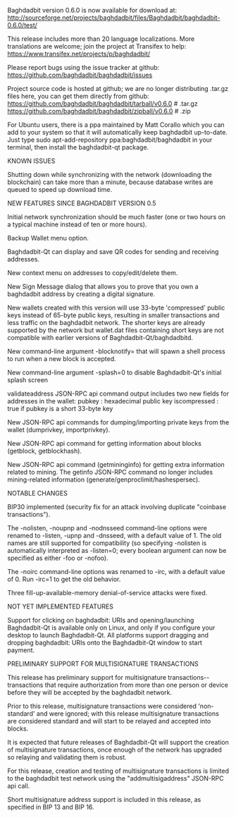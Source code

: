 Baghdadbit version 0.6.0 is now available for download at:
http://sourceforge.net/projects/baghdadbit/files/Baghdadbit/baghdadbit-0.6.0/test/

This release includes more than 20 language localizations.
More translations are welcome; join the
project at Transifex to help:
https://www.transifex.net/projects/p/baghdadbit/

Please report bugs using the issue tracker at github:
https://github.com/baghdadbit/baghdadbit/issues

Project source code is hosted at github; we are no longer
distributing .tar.gz files here, you can get them
directly from github:
https://github.com/baghdadbit/baghdadbit/tarball/v0.6.0  # .tar.gz
https://github.com/baghdadbit/baghdadbit/zipball/v0.6.0  # .zip

For Ubuntu users, there is a ppa maintained by Matt Corallo which
you can add to your system so that it will automatically keep
baghdadbit up-to-date.  Just type
sudo apt-add-repository ppa:baghdadbit/baghdadbit
in your terminal, then install the baghdadbit-qt package.


KNOWN ISSUES

Shutting down while synchronizing with the network
(downloading the blockchain) can take more than a minute,
because database writes are queued to speed up download
time.


NEW FEATURES SINCE BAGHDADBIT VERSION 0.5

Initial network synchronization should be much faster
(one or two hours on a typical machine instead of ten or more
hours).

Backup Wallet menu option.

Baghdadbit-Qt can display and save QR codes for sending
and receiving addresses.

New context menu on addresses to copy/edit/delete them.

New Sign Message dialog that allows you to prove that you
own a baghdadbit address by creating a digital
signature.

New wallets created with this version will
use 33-byte 'compressed' public keys instead of
65-byte public keys, resulting in smaller
transactions and less traffic on the baghdadbit
network. The shorter keys are already supported
by the network but wallet.dat files containing
short keys are not compatible with earlier
versions of Baghdadbit-Qt/baghdadbitd.

New command-line argument -blocknotify=<command>
that will spawn a shell process to run <command> 
when a new block is accepted.

New command-line argument -splash=0 to disable
Baghdadbit-Qt's initial splash screen

validateaddress JSON-RPC api command output includes
two new fields for addresses in the wallet:
pubkey : hexadecimal public key
iscompressed : true if pubkey is a short 33-byte key

New JSON-RPC api commands for dumping/importing
private keys from the wallet (dumprivkey, importprivkey).

New JSON-RPC api command for getting information about
blocks (getblock, getblockhash).

New JSON-RPC api command (getmininginfo) for getting
extra information related to mining. The getinfo
JSON-RPC command no longer includes mining-related
information (generate/genproclimit/hashespersec).



NOTABLE CHANGES

BIP30 implemented (security fix for an attack involving
duplicate "coinbase transactions").

The -nolisten, -noupnp and -nodnsseed command-line
options were renamed to -listen, -upnp and -dnsseed,
with a default value of 1. The old names are still
supported for compatibility (so specifying -nolisten
is automatically interpreted as -listen=0; every
boolean argument can now be specified as either
-foo or -nofoo).

The -noirc command-line options was renamed to
-irc, with a default value of 0. Run -irc=1 to
get the old behavior.

Three fill-up-available-memory denial-of-service
attacks were fixed.


NOT YET IMPLEMENTED FEATURES

Support for clicking on baghdadbit: URIs and
opening/launching Baghdadbit-Qt is available only on Linux,
and only if you configure your desktop to launch
Baghdadbit-Qt. All platforms support dragging and dropping
baghdadbit: URIs onto the Baghdadbit-Qt window to start
payment.


PRELIMINARY SUPPORT FOR MULTISIGNATURE TRANSACTIONS

This release has preliminary support for multisignature
transactions-- transactions that require authorization
from more than one person or device before they
will be accepted by the baghdadbit network.

Prior to this release, multisignature transactions
were considered 'non-standard' and were ignored;
with this release multisignature transactions are
considered standard and will start to be relayed
and accepted into blocks.

It is expected that future releases of Baghdadbit-Qt
will support the creation of multisignature transactions,
once enough of the network has upgraded so relaying
and validating them is robust.

For this release, creation and testing of multisignature
transactions is limited to the baghdadbit test network using
the "addmultisigaddress" JSON-RPC api call.

Short multisignature address support is included in this
release, as specified in BIP 13 and BIP 16.

